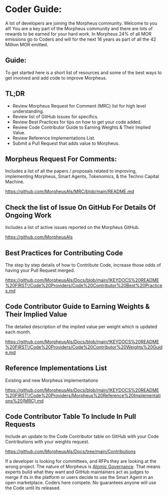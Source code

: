 # Coder Guide:
A lot of developers are joining the Morpheus community. Welcome to you all! 
You are a key part of the Morpheus community and there are lots of rewards to be earned for your hard work. 
In Morpheus 24% of all MOR emissions go to Coders and will for the next 16 years as part of all the 42 Million MOR emitted. 

## Guide:
To get started here is a short list of resources and some of the best ways to get involved and add code to improve Morpheus.

## TL;DR
- Review Morpheus Request for Comment (MRC) list for high level understanding.
- Review list of GitHub Issues for specifics.
- Review Best Practices for tips on how to get your code added.
- Review Code Contributor Guide to Earning Weights & Their Implied Value.
- Review Reference Implementations List.
- Submit a Pull Request that adds value to Morpheus.

## Morpheus Request For Comments:
Includes a list of all the papers / proposals related to improving, implementing Morpheus, Smart Agents, Tokenomics, & the Techno Capital Machine.

https://github.com/MorpheusAIs/MRC/blob/main/README.md

## Check the list of Issue On GitHub For Details Of Ongoing Work
Includes a list of active issues reported on the Morpheus GitHub.

https://github.com/MorpheusAIs

## Best Practices for Contributing Code
The step by step details of how to Contribute Code, increase those odds of having your Pull Request merged.

https://github.com/MorpheusAIs/Docs/blob/main/!KEYDOCS%20README%20FIRST!/Code%20Providers/Code%20Contributor%20Best%20Practices.md

## Code Contributor Guide to Earning Weights & Their Implied Value
The detailed description of the implied value per weight which is updated each month.

https://github.com/MorpheusAIs/Docs/blob/main/!KEYDOCS%20README%20FIRST!/Code%20Providers/Code%20Contributor%20Weights%20Guide.md

## Reference Implementations List
Existing and new Morpheus implementations 

https://github.com/MorpheusAIs/Docs/blob/main/!KEYDOCS%20README%20FIRST!/Code%20Providers/Morpheus%20Reference%20Implementations%20(MRC).md

## Code Contributor Table To Include In Pull Requests
Include an update to the Code Contributor table on GitHub with your Code Contributions with your weights request.

https://github.com/MorpheusAIs/Docs/tree/main/Contributions

If a developer is looking for committees, and RFPs they are looking at the wrong project. The nature of Morpheus is [Atomic Governance](https://github.com/MorpheusAIs/Docs/blob/main/!KEYDOCS%20README%20FIRST!/Capital%20Providers%2C%20MOR20%2C%20TCM/Techno%20Capital%20Machine%20(TCM).md#atomic-governance). That means experts build what they want and GitHub maintainers act as judges to merge if its in the platform or users decide to use the Smart Agent in an open marketplace. Coders here compete. No guarantees anyone will use the Code until its released.
